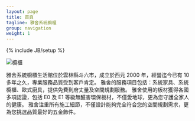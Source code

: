 ```yaml
---
layout: page
title: 首頁
tagline: 雅舍系統櫥櫃
group: navigation
weight: 1
---
```

{% include JB/setup %}

<div class="row">
    <div class="span6">
        <img src="http://sphotos-b.ak.fbcdn.net/hphotos-ak-ash4/398982_463597640327373_1753396436_n.jpg" alt="櫥櫃" class="thumbnail" />
    </div>
    <div class="span6">
        <p>雅舍系統櫥櫃生活館位於雲林縣斗六市，成立於西元 2000 年，經營迄今已有 10 多年之久，專業服務品質受到客戶肯定。 雅舍的服務項目包括：系統家具、系統櫥櫃、歐式廚具，提供免費到府丈量及空間規劃服務。 雅舍使用的板材獲得各國多項認證，包括 E0 及 E1 等級無醛害環保板材，不僅愛地球，更為您守護全家人的健康。 雅舍注重所有施工細節，不僅設計能夠完全符合您的空間規劃需求，更為您挑選品質最好的五金飾件。</p>
    </div>
</div>

